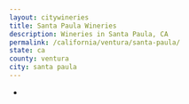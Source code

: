 ```yaml
---
layout: citywineries
title: Santa Paula Wineries
description: Wineries in Santa Paula, CA
permalink: /california/ventura/santa-paula/
state: ca
county: ventura
city: santa paula
---
```

-
